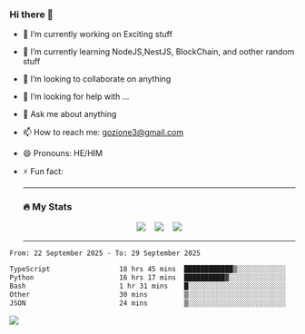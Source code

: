 ### Hi there 👋

<!--
**charlieScript/charlieScript** is a ✨ _special_ ✨ repository because its `README.md` (this file) appears on your GitHub profile.

Here are some ideas to get you started: -->

- 🔭 I’m currently working on Exciting stuff
- 🌱 I’m currently learning NodeJS,NestJS, BlockChain, and oother random stuff
- 👯 I’m looking to collaborate on anything
- 🤔 I’m looking for help with ...
- 💬 Ask me about anything
- 📫 How to reach me: gozione3@gmail.com
- 😄 Pronouns: HE/HIM
- ⚡ Fun fact:


  ---

  ### :fire: My Stats

  <div id="stats" align="center">
  <img src="http://github-readme-streak-stats.herokuapp.com?user=charlieScript&theme=dark&date_format=M%20j%5B%2C%20Y%5D" />&nbsp;&nbsp;&nbsp;
  <img src="https://github-readme-stats.vercel.app/api/top-langs/?username=charlieScript&layout=compact&theme=vision-friendly-dark"/>&nbsp;&nbsp;&nbsp;
  <img src="https://github-readme-stats.vercel.app/api?username=charlieScript&show_icons=true&theme=radical"/>
  </div>

  ---



<!--START_SECTION:waka-->

```txt
From: 22 September 2025 - To: 29 September 2025

TypeScript                 18 hrs 45 mins  ████████████▒░░░░░░░░░░░░   48.68 %
Python                     16 hrs 17 mins  ██████████▓░░░░░░░░░░░░░░   42.28 %
Bash                       1 hr 31 mins    █░░░░░░░░░░░░░░░░░░░░░░░░   03.94 %
Other                      30 mins         ▒░░░░░░░░░░░░░░░░░░░░░░░░   01.32 %
JSON                       24 mins         ▒░░░░░░░░░░░░░░░░░░░░░░░░   01.04 %
```

<!--END_SECTION:waka-->
![](https://komarev.com/ghpvc/?username=charlieScript)

